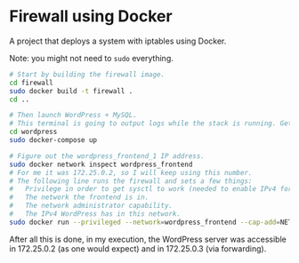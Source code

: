 # Firewall using Docker

A project that deploys a system with iptables using Docker.

Note: you might not need to `sudo` everything.

```bash
# Start by building the firewall image.
cd firewall
sudo docker build -t firewall .
cd ..
```

```bash
# Then launch WordPress + MySQL.
# This terminal is going to output logs while the stack is running. Get another one.
cd wordpress
sudo docker-compose up
```

```bash
# Figure out the wordpress_frontend_1 IP address.
sudo docker network inspect wordpress_frontend
# For me it was 172.25.0.2, so I will keep using this number.
# The following line runs the firewall and sets a few things:
#   Privilege in order to get sysctl to work (needed to enable IPv4 forwarding).
#   The network the frontend is in.
#   The network administrator capability.
#   The IPv4 WordPress has in this network.
sudo docker run --privileged --network=wordpress_frontend --cap-add=NET_ADMIN --env=WORDPRESS_IP=172.25.0.2 --interactive --tty firewall bash
```

After all this is done, in my execution, the WordPress server was accessible in 172.25.0.2 (as one would expect) and in 172.25.0.3 (via forwarding).
